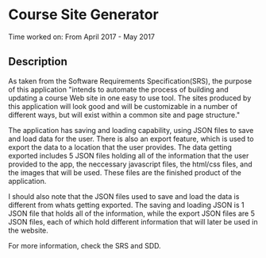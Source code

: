 # Course Site Generator

Time worked on: From April 2017 - May 2017

## Description

As taken from the Software Requirements Specification(SRS), the purpose of this application "intends to automate the process of 
building and updating a course Web site in one easy to use tool. The sites produced by this application will look good and will
be customizable in a number of different ways, but will exist within a common site and page structure." 

The application has saving and loading capability, using JSON files to save and load data for the user.  There is also an export 
feature, which is used to export the data to a location that the user provides.  The data getting exported includes 5 JSON files 
holding all of the information that the user provided to the app, the neccessary javascript files, the html/css files, and the 
images that will be used.  These files are the finished product of the application.

I should also note that the JSON files used to save and load the data is different from whats getting exported.  The saving and loading JSON is 1 JSON file that holds all of the information, while the export JSON files are 5 JSON files, each of which hold different information that will later be used in the website.

For more information, check the SRS and SDD.


